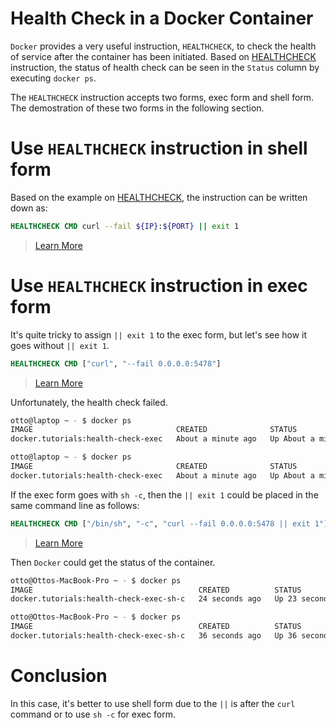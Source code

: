 # Health Check in a Docker Container

`Docker` provides a very useful instruction, `HEALTHCHECK`, to check 
the health of service after the container has been initiated. Based 
on [HEALTHCHECK](https://docs.docker.com/engine/reference/builder/#healthcheck) 
instruction, the status of health check can be seen in the `Status` 
column by executing `docker ps`.

The `HEALTHCHECK` instruction accepts two forms, exec form and 
shell form. The demostration of these two forms in the 
following section.


# Use `HEALTHCHECK` instruction in shell form

Based on the example on [HEALTHCHECK](https://docs.docker.com/engine/reference/builder/#healthcheck), the instruction can be written down as:
```dockerfile
HEALTHCHECK CMD curl --fail ${IP}:${PORT} || exit 1
```
> [Learn More](../../dockerfiles/instructions/health-check/shell-form/Dockerfile)
>


# Use `HEALTHCHECK` instruction in exec form

It's quite tricky to assign `|| exit 1` to the exec form, but let's 
see how it goes without `|| exit 1`.
```dockerfile
HEALTHCHECK CMD ["curl", "--fail 0.0.0.0:5478"]
```
> [Learn More](../../dockerfiles/instructions/health-check/exec-form/Dockerfile)
>

Unfortunately, the health check failed.
```bash
otto@laptop ~ - $ docker ps
IMAGE                                CREATED              STATUS
docker.tutorials:health-check-exec   About a minute ago   Up About a minute (health: starting)

otto@laptop ~ - $ docker ps
IMAGE                                CREATED              STATUS
docker.tutorials:health-check-exec   About a minute ago   Up About a minute (unhealthy)
```

If the exec form goes with `sh -c`, then the `|| exit 1` could be 
placed in the same command line as follows:
```dockerfile
HEALTHCHECK CMD ["/bin/sh", "-c", "curl --fail 0.0.0.0:5478 || exit 1"]
```
> [Learn More](../../dockerfiles/instructions/health-check/exec-form/sh-c/Dockerfile)
>

Then `Docker` could get the status of the container.
```bash
otto@Ottos-MacBook-Pro ~ - $ docker ps
IMAGE                                     CREATED          STATUS
docker.tutorials:health-check-exec-sh-c   24 seconds ago   Up 23 seconds (health: starting)

otto@Ottos-MacBook-Pro ~ - $ docker ps
IMAGE                                     CREATED          STATUS
docker.tutorials:health-check-exec-sh-c   36 seconds ago   Up 36 seconds (healthy)
```


# Conclusion

In this case, it's better to use shell form due to the `||` is after 
the `curl` command or to use `sh -c` for exec form.
